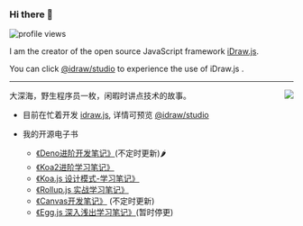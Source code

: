 ### Hi there 👋 

![profile views](https://komarev.com/ghpvc/?username=chenshenhai&style=plastic)

I am the creator of the open source JavaScript framework [iDraw.js](https://github.com/idrawjs/idraw/).

You can click [@idraw/studio](https://idrawjs.com/studio) to experience the use of iDraw.js .
<hr/>

<img align="right" src="https://github-readme-stats.vercel.app/api?username=chenshenhai&show_icons=true&icon_color=498de0&text_color=498de0&bg_color=ffffff&hide_title=true" />

大深海，野生程序员一枚，闲暇时讲点技术的故事。 

- 目前在忙着开发 [idraw.js](https://github.com/idrawjs/idraw/),  详情可预览 [@idraw/studio](https://idrawjs.com/studio)

- 我的开源电子书
  - [《Deno进阶开发笔记》](https://github.com/chenshenhai/deno_note)(不定时更新)🌶
  - [《Koa2进阶学习笔记》](https://github.com/chenshenhai/koa2-note)
  - [《Koa.js 设计模式-学习笔记》](https://github.com/chenshenhai/koajs-design-note)
  - [《Rollup.js 实战学习笔记》](https://github.com/chenshenhai/rollupjs-note)
  - [《Canvas开发笔记》](https://github.com/chenshenhai/canvas-note) (不定时更新)
  - [《Egg.js 深入浅出学习笔记》](https://github.com/chenshenhai/eggjs-note)(暂时停更)
